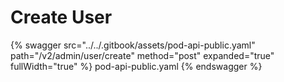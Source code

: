 # Create User

{% swagger src="../../.gitbook/assets/pod-api-public.yaml" path="/v2/admin/user/create" method="post" expanded="true" fullWidth="true" %} pod-api-public.yaml {% endswagger %}
